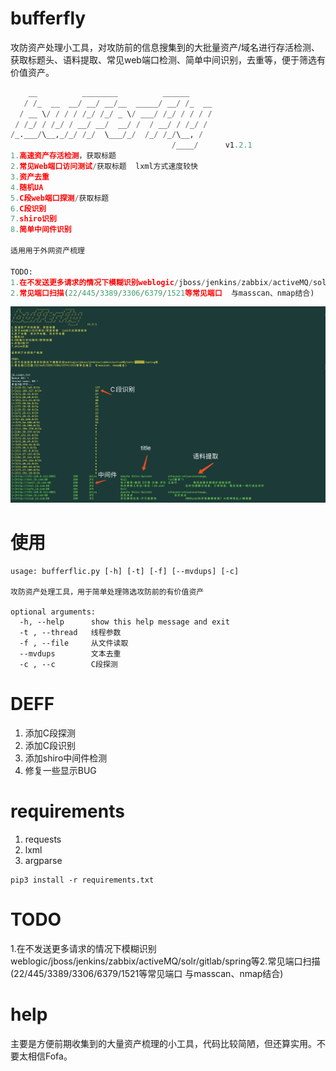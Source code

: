 # bufferfly
攻防资产处理小工具，对攻防前的信息搜集到的大批量资产/域名进行存活检测、获取标题头、语料提取、常见web端口检测、简单中间识别，去重等，便于筛选有价值资产。

```python
    __          ________          ______     
   / /_  __  __/ __/ __/__  _____/ __/ /_  __
  / __ \/ / / / /_/ /_/ _ \/ ___/ /_/ / / / /
 / /_/ / /_/ / __/ __/  __/ /  / __/ / /_/ / 
/_.___/\__,_/_/ /_/  \___/_/  /_/ /_/\__, /  
                                    /____/      v1.2.1 
1.高速资产存活检测，获取标题
2.常见Web端口访问测试/获取标题  lxml方式速度较快
3.资产去重
4.随机UA
5.C段web端口探测/获取标题
6.C段识别
7.shiro识别
8.简单中间件识别

适用用于外网资产梳理

TODO:
1.在不发送更多请求的情况下模糊识别weblogic/jboss/jenkins/zabbix/activeMQ/solr/gitlab/spring等
2.常见端口扫描(22/445/3389/3306/6379/1521等常见端口  与masscan、nmap结合)


```

![bufferfly](bufferflic.png)

# 使用
```
usage: bufferflic.py [-h] [-t] [-f] [--mvdups] [-c]

攻防资产处理工具，用于简单处理筛选攻防前的有价值资产

optional arguments:
  -h, --help      show this help message and exit
  -t , --thread   线程参数
  -f , --file     从文件读取
  --mvdups        文本去重
  -c , --c        C段探测

```

# DEFF

1. 添加C段探测
2. 添加C段识别
3. 添加shiro中间件检测
4. 修复一些显示BUG

# requirements

1. requests
2. lxml
3. argparse

```shell
pip3 install -r requirements.txt
```

# TODO

​	1.在不发送更多请求的情况下模糊识别weblogic/jboss/jenkins/zabbix/activeMQ/solr/gitlab/spring等
​	2.常见端口扫描(22/445/3389/3306/6379/1521等常见端口  与masscan、nmap结合)

# help

主要是方便前期收集到的大量资产梳理的小工具，代码比较简陋，但还算实用。不要太相信Fofa。